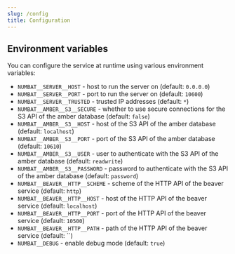 ```yaml
---
slug: /config
title: Configuration
---
```


## Environment variables

You can configure the service at runtime using various environment variables:

- `NUMBAT__SERVER__HOST` -
  host to run the server on
  (default: `0.0.0.0`)
- `NUMBAT__SERVER__PORT` -
  port to run the server on
  (default: `10600`)
- `NUMBAT__SERVER__TRUSTED` -
  trusted IP addresses
  (default: `*`)
- `NUMBAT__AMBER__S3__SECURE` -
  whether to use secure connections for the S3 API of the amber database
  (default: `false`)
- `NUMBAT__AMBER__S3__HOST` -
  host of the S3 API of the amber database
  (default: `localhost`)
- `NUMBAT__AMBER__S3__PORT` -
  port of the S3 API of the amber database
  (default: `10610`)
- `NUMBAT__AMBER__S3__USER` -
  user to authenticate with the S3 API of the amber database
  (default: `readwrite`)
- `NUMBAT__AMBER__S3__PASSWORD` -
  password to authenticate with the S3 API of the amber database
  (default: `password`)
- `NUMBAT__BEAVER__HTTP__SCHEME` -
  scheme of the HTTP API of the beaver service
  (default: `http`)
- `NUMBAT__BEAVER__HTTP__HOST` -
  host of the HTTP API of the beaver service
  (default: `localhost`)
- `NUMBAT__BEAVER__HTTP__PORT` -
  port of the HTTP API of the beaver service
  (default: `10500`)
- `NUMBAT__BEAVER__HTTP__PATH` -
  path of the HTTP API of the beaver service
  (default: ``)
- `NUMBAT__DEBUG` -
  enable debug mode
  (default: `true`)

